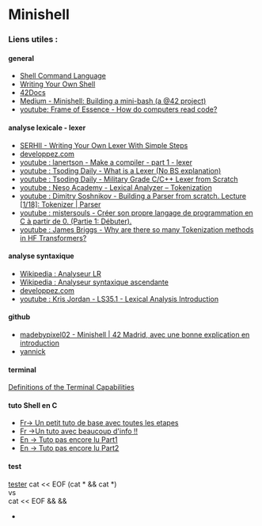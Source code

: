 # Minishell

### Liens utiles :
#### general
- [Shell Command Language](https://pubs.opengroup.org/onlinepubs/009695399/utilities/xcu_chap02.html)
- [Writing Your Own Shell](https://www.cs.purdue.edu/homes/grr/SystemsProgrammingBook/Book/Chapter5-WritingYourOwnShell.pdf)
- [42Docs](https://harm-smits.github.io/42docs/projects/minishell)
- [Medium - Minishell: Building a mini-bash (a @42 project)](https://m4nnb3ll.medium.com/minishell-building-a-mini-bash-a-42-project-b55a10598218)  
- [youtube: Frame of Essence - How do computers read code?](https://www.youtube.com/watch?v=QXjU9qTsYCc&t=563s)

#### analyse lexicale - lexer
- [SERHII - Writing Your Own Lexer With Simple Steps](https://serhii.io/posts/writing-your-own-lexer-with-simple-steps)
- [developpez.com](https://olance.developpez.com/articles/delphi/lexers-theorie/)
- [youtube : lanertson - Make a compiler - part 1 - lexer](https://www.youtube.com/watch?v=PRcMPwaWj1Y)
- [youtube : Tsoding Daily - What is a Lexer (No BS explanation)](https://www.youtube.com/watch?v=BI3K-ME3L74)
- [youtube : Tsoding Daily - Military Grade C/C++ Lexer from Scratch](https://www.youtube.com/watch?v=AqyZztKlSGQ)
- [youtube : Neso Academy - Lexical Analyzer – Tokenization](https://www.youtube.com/watch?v=MZ9NZdZteG4)
- [youtube : Dimitry Soshnikov - Building a Parser from scratch. Lecture [1/18]: Tokenizer | Parser](https://www.youtube.com/watch?v=4m7ubrdbWQU)
- [youtube : mistersouls - Créer son propre langage de programmation en C à partir de 0. (Partie 1: Débuter).](https://www.youtube.com/watch?v=vmkeZgSE3EE)
- [youtube : James Briggs - Why are there so many Tokenization methods in HF Transformers?](https://www.youtube.com/watch?v=bWLvGGJLzF8)

#### analyse syntaxique
- [Wikipedia : Analyseur LR](https://fr.wikipedia.org/wiki/Analyseur_LR)
- [Wikipedia : Analyseur syntaxique ascendante](https://fr.wikipedia.org/wiki/Analyse_syntaxique_ascendante)
- [developpez.com](https://sjrd.developpez.com/algorithmique/analyseurs-syntaxiques/#LAN04)
- [youtube : Kris Jordan - LS35.1 - Lexical Analysis Introduction](https://www.youtube.com/watch?v=sF8NVTyC4uo)

#### github
- [madebypixel02 - Minishell | 42 Madrid, avec une bonne explication en introduction](https://github.com/madebypixel02/minishell?tab=readme-ov-file#lexer-and-expander)  
- [yannick](https://yannick.eu/minishell/)

#### terminal
[Definitions of the Terminal Capabilities](https://www.gnu.org/software/termutils/manual/termcap-1.3/html_chapter/termcap_4.html)

#### tuto Shell en C
- [Fr-> Un petit tuto de base avec toutes les etapes](https://segfault42.github.io/posts/minishell/)
- [Fr ->Un tuto avec beaucoup d'info !!](https://chrtophe.developpez.com/tutoriels/minisysteme/)
- [En -> Tuto pas encore lu Part1](https://dev.to/angelotheman/build-your-own-shell-part-2-5gie)
- [En -> Tuto pas encore lu Part2](https://dev.to/angelotheman/build-your-own-shell-part-2-5gie)

#### test
[tester](https://github.com/StephaneVogrig/minishell_tester)
cat << EOF (cat * && cat *)  
vs  
cat << EOF && &&

*
